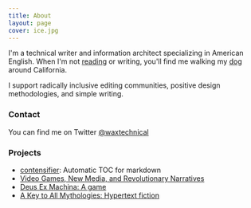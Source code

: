 ```yaml
---
title: About
layout: page
cover: ice.jpg
---
```


I'm a technical writer and information architect specializing in American English.
When I'm not [reading](https://www.goodreads.com/user/show/7547650-a) or writing, 
you'll find me walking my [dog](https://apaskulin.github.io/waxtechnical/images/pup.jpg)
around California.

I support radically inclusive editing communities, positive design methodologies,
and simple writing.

### Contact

You can find me on Twitter [@waxtechnical](https://twitter.com/waxtechnical)

### Projects

- [contensifier](https://github.com/apaskulin/contensifier): Automatic TOC for markdown
- [Video Games, New Media, and Revolutionary Narratives](https://apgameset.wordpress.com/)
- [Deus Ex Machina: A game](https://scratch.mit.edu/projects/1587688/)
- [A Key to All Mythologies: Hypertext fiction](http://lexiep.wix.com/akeytoallmythologies)


